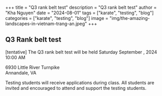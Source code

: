 +++
title = "Q3 rank belt test"
description = "Q3 rank belt test"
author = "Kha Nguyen"
date = "2024-08-01"
tags = ["karate", "testing", "blog"]
categories = ["karate", "testing", "blog"]
image = "img/the-amazing-landscapes-in-vietnam-trang-an.jpeg"
+++

## Q3 Rank belt test


[tentative] The Q3 rank belt test will be held Saturday September , 2024 10:00 AM


6930 Little River Turnpike  
Annandale, VA


Testing students will receive applications during class. All students are invited and encouraged to attend and support the testing students.
